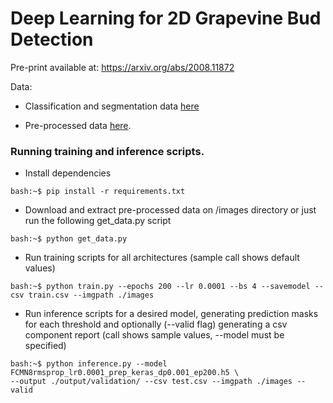 # Deep Learning for 2D Grapevine Bud Detection

Pre-print available at: https://arxiv.org/abs/2008.11872

Data: 

* Classification and segmentation data [here](http://dharma.frm.utn.edu.ar/vise/bc/) 

* Pre-processed data [here](https://drive.google.com/file/d/1e4Vmknt5hWaWGSOD5kfxuq6w_QdNCnrn/view?usp=sharing).

### Running training and inference scripts.

* Install dependencies 

```console
bash:~$ pip install -r requirements.txt
```

* Download and extract pre-processed data on /images directory or just run the following get_data.py script 

```console
bash:~$ python get_data.py 
```

* Run training scripts for all architectures (sample call shows default values)

```console
bash:~$ python train.py --epochs 200 --lr 0.0001 --bs 4 --savemodel --csv train.csv --imgpath ./images
```

* Run inference scripts for a desired model, generating prediction masks for each threshold and optionally (--valid flag) generating a csv component report (call shows sample values, --model must be specified)

```console
bash:~$ python inference.py --model FCMN8rmsprop_lr0.0001_prep_keras_dp0.001_ep200.h5 \ 
--output ./output/validation/ --csv test.csv --imgpath ./images --valid
```
